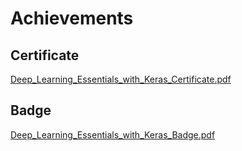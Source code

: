 

# Achievements
## Certificate
[Deep_Learning_Essentials_with_Keras_Certificate.pdf](https://prod-files-secure.s3.us-west-2.amazonaws.com/03e82b26-cccb-4906-bb56-adabcbdc0655/f5cf1405-8a02-49a4-beb6-3d50b033ba6e/Deep_Learning_Essentials_with_Keras_Certificate.pdf?X-Amz-Algorithm=AWS4-HMAC-SHA256&X-Amz-Content-Sha256=UNSIGNED-PAYLOAD&X-Amz-Credential=ASIAZI2LB4665NVESB7R%2F20250130%2Fus-west-2%2Fs3%2Faws4_request&X-Amz-Date=20250130T201541Z&X-Amz-Expires=3600&X-Amz-Security-Token=IQoJb3JpZ2luX2VjEKT%2F%2F%2F%2F%2F%2F%2F%2F%2F%2FwEaCXVzLXdlc3QtMiJIMEYCIQCYT9WHuZciXTvK3O6K6PknfUPAOfQQkEvXyUBPQUAb0gIhAJU5NCcxIVxik6PHlNsuU9o%2Bc971v%2BDrbJq75PeC7F5BKogECK3%2F%2F%2F%2F%2F%2F%2F%2F%2F%2FwEQABoMNjM3NDIzMTgzODA1IgyUWYNKOHzmLbTZJGcq3AMpsTKhZgJ7DMhPEPei2Kc9hWnWQc5AOPDXIFGv0vPoiNuefnKEZbW4ij0a2eecwCjikrXusWYbAallzBczFhr%2BU39h7COw%2FRQE2LbczrllBAc%2Fgbw4GyzhzhfWuQyX0UmW0xZgcsXIUkQcBYvy0GhzJPKK9cIdXCaNTIKDw7fasNLupITfCgYdsYl2HKoY7h2Med4c%2BBsaXbf6gMLOb6oIlWQVvszbhZ3IfDaXRzqCRZ40GVj%2FkzzR58oOb3YA8erqFsyLYvtPdhpmA3SZc86bGKPIrx1xYnezFtqmNFd5Waz8GvYaI133x145wksElhkNNcmd%2BJZ2Bq%2FhKE9FccBrpev511pFhho%2B3kqMoaEN2w3SDJUxjIyfbD%2Bth7p6yRIvxVqLC5QdD0zDiE3LMoKdB7rx9LxnFREtJY143YcFEAITAdhqvuYjxB5LG%2FePvYrfRXk7rBsIe3%2BJJ55C7zJJTs7Akez9k4MR2Oeb8oX3VX6KF9b350z8gnqkTanskESRkrvZuH7PKcPVsSDrufJYgL7pzwVCxuLVpG56fSsCUui1TvuWjkQ7D4fqlzhAhRz9mxA09ay3u%2FSGn4a6l%2BNNQ1%2BAHWYZBAlrHYh0Aeqz41qHPyUat3YOV8gtpDDOqe%2B8BjqkAR%2BXUNg7A%2B3P34kSzbZagUdVCZ8PdpQ5fgVypFImoU0GMw%2BO3qU78PYoV2J4lD5mfFq5Snzfq8MFuS9uAK3zisJVdivIIlxhBgPWRfn6646QG1sWAj3t4WbiMNVyuJSCjI2kuE75IT%2FKN4TvGu8gSEhUQLewDQYxff2NjWiNboqB%2By4dL5cfTOstxRZC9sJAsrmEE4MQUvkPOVTJhyVj%2BoHn6HGa&X-Amz-Signature=9b32d9f0677e2ec8de5cf5ed95377aa46ed4937c9b6b33dc9f2534a8f2519054&X-Amz-SignedHeaders=host&x-id=GetObject)
## Badge
[Deep_Learning_Essentials_with_Keras_Badge.pdf](https://prod-files-secure.s3.us-west-2.amazonaws.com/03e82b26-cccb-4906-bb56-adabcbdc0655/5c209097-6d96-477f-a031-edc11aa6225f/Deep_Learning_Essentials_with_Keras_Badge.pdf?X-Amz-Algorithm=AWS4-HMAC-SHA256&X-Amz-Content-Sha256=UNSIGNED-PAYLOAD&X-Amz-Credential=ASIAZI2LB4665NVESB7R%2F20250130%2Fus-west-2%2Fs3%2Faws4_request&X-Amz-Date=20250130T201541Z&X-Amz-Expires=3600&X-Amz-Security-Token=IQoJb3JpZ2luX2VjEKT%2F%2F%2F%2F%2F%2F%2F%2F%2F%2FwEaCXVzLXdlc3QtMiJIMEYCIQCYT9WHuZciXTvK3O6K6PknfUPAOfQQkEvXyUBPQUAb0gIhAJU5NCcxIVxik6PHlNsuU9o%2Bc971v%2BDrbJq75PeC7F5BKogECK3%2F%2F%2F%2F%2F%2F%2F%2F%2F%2FwEQABoMNjM3NDIzMTgzODA1IgyUWYNKOHzmLbTZJGcq3AMpsTKhZgJ7DMhPEPei2Kc9hWnWQc5AOPDXIFGv0vPoiNuefnKEZbW4ij0a2eecwCjikrXusWYbAallzBczFhr%2BU39h7COw%2FRQE2LbczrllBAc%2Fgbw4GyzhzhfWuQyX0UmW0xZgcsXIUkQcBYvy0GhzJPKK9cIdXCaNTIKDw7fasNLupITfCgYdsYl2HKoY7h2Med4c%2BBsaXbf6gMLOb6oIlWQVvszbhZ3IfDaXRzqCRZ40GVj%2FkzzR58oOb3YA8erqFsyLYvtPdhpmA3SZc86bGKPIrx1xYnezFtqmNFd5Waz8GvYaI133x145wksElhkNNcmd%2BJZ2Bq%2FhKE9FccBrpev511pFhho%2B3kqMoaEN2w3SDJUxjIyfbD%2Bth7p6yRIvxVqLC5QdD0zDiE3LMoKdB7rx9LxnFREtJY143YcFEAITAdhqvuYjxB5LG%2FePvYrfRXk7rBsIe3%2BJJ55C7zJJTs7Akez9k4MR2Oeb8oX3VX6KF9b350z8gnqkTanskESRkrvZuH7PKcPVsSDrufJYgL7pzwVCxuLVpG56fSsCUui1TvuWjkQ7D4fqlzhAhRz9mxA09ay3u%2FSGn4a6l%2BNNQ1%2BAHWYZBAlrHYh0Aeqz41qHPyUat3YOV8gtpDDOqe%2B8BjqkAR%2BXUNg7A%2B3P34kSzbZagUdVCZ8PdpQ5fgVypFImoU0GMw%2BO3qU78PYoV2J4lD5mfFq5Snzfq8MFuS9uAK3zisJVdivIIlxhBgPWRfn6646QG1sWAj3t4WbiMNVyuJSCjI2kuE75IT%2FKN4TvGu8gSEhUQLewDQYxff2NjWiNboqB%2By4dL5cfTOstxRZC9sJAsrmEE4MQUvkPOVTJhyVj%2BoHn6HGa&X-Amz-Signature=af8b8716a9b900b430eeb27ad637a685bbb8df73f6bda50a2f9f3f31f35fef19&X-Amz-SignedHeaders=host&x-id=GetObject)
